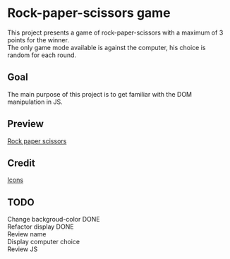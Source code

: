 # Rock-paper-scissors game

This project presents a game of rock-paper-scissors with a maximum of 3 points for the winner.  
The only game mode available is against the computer, his choice is random for each round.  

## Goal

The main purpose of this project is to get familiar with the DOM manipulation in JS.

## Preview

[Rock paper scissors](https://haveadream1.github.io/rock-paper-scissors/)

## Credit

[Icons]()

## TODO
  Change backgroud-color    DONE  
  Refactor display          DONE  
  Review name  
  Display computer choice  
  Review JS